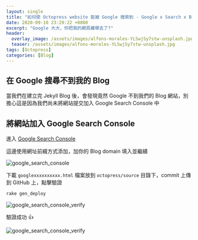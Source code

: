 ```yaml
---
layout: single
title: "如何使 Octopress website 能被 Google 搜索到 - Google x Search x Blog"
date: 2020-09-10 23:29:22 +0800
excerpt: "Google 大大，你把我的網頁藏哪去了?"
header:
  overlay_image: /assets/images/alfons-morales-YLSwjSy7stw-unsplash.jpg
  teaser: /assets/images/alfons-morales-YLSwjSy7stw-unsplash.jpg
tags: [Octopress]
categories: [Blog]
---
```


## 在 Google 搜尋不到我的 Blog

當我們在建立完 Jekyll Blog 後，會發現竟然 Google 不到我們的 Blog 網站，別擔心這是因為我們尚未將網站提交加入 Google Search Console 中

## 將網站加入 Google Search Console

進入 [Google Search Console](https://search.google.com/search-console/welcome?hl=zh-CN&utm_source=about-page&pli=1)

這邊使用網址前綴方式添加，加你的 Blog domain 填入並繼續

![google_search_console](/blog/assets/images/google_search_console.png)

下載 `googlexxxxxxxxxx.html` 檔案放到 `octopress/source` 目錄下，commit 上傳到 GitHub 上，點擊驗證

```bash
rake gen_deploy
```

![google_search_console_verify](/blog/assets/images/google_search_console_verify.png)

驗證成功 👍

![google_search_console_verify](/blog/assets/images/google_search_console_verified.png)
